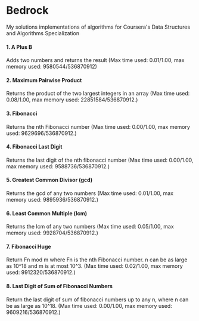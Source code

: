 # Bedrock
My solutions implementations of algorithms for Coursera's Data Structures and Algorithms Specialization

#### 1. A Plus B 
Adds two numbers and returns the result (Max time used: 0.01/1.00, max memory used: 9580544/536870912)

#### 2. Maximum Pairwise Product 
Returns the product of the two largest integers in an array (Max time used: 0.08/1.00, max memory used: 22851584/536870912.)

#### 3. Fibonacci
Returns the nth Fibonacci number (Max time used: 0.00/1.00, max memory used: 9629696/536870912.)

#### 4. Fibonacci Last Digit
Returns the last digit of the nth fibonacci number (Max time used: 0.00/1.00, max memory used: 9588736/536870912.)

#### 5. Greatest Common Divisor (gcd)
Returns the gcd of any two numbers (Max time used: 0.01/1.00, max memory used: 9895936/536870912.)

#### 6. Least Common Multiple (lcm)
Returns the lcm of any two numbers (Max time used: 0.05/1.00, max memory used: 9928704/536870912.)

#### 7. Fibonacci Huge
Return Fn mod m where Fn is the nth Fibonacci number. n can be as large as 10^18 and m is at most 10^3. (Max time used: 0.02/1.00, max memory used: 9912320/536870912.)

#### 8. Last Digit of Sum of Fibonacci Numbers
Return the last digit of sum of fibonacci numbers up to any n, where n can be as large as 10^18. (Max time used: 0.00/1.00, max memory used: 9609216/536870912.)
